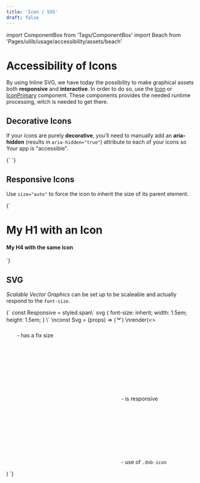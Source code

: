 ```yaml
---
title: 'Icon / SVG'
draft: false
---
```


import ComponentBox from 'Tags/ComponentBox'
import Beach from 'Pages/uilib/usage/accessibility/assets/beach'

# Accessibility of Icons

By using Inline SVG, we have today the possibility to make graphical assets both **responsive** and **interactive**. In order to do so, use the [Icon](/uilib/components/icon) or [IconPrimary](/uilib/components/icon-primary) component. These components provides the needed runtime processing, witch is needed to get there.

## Decorative Icons

If your icons are purely **decorative**, you’ll need to manually add an **aria-hidden** (results in `aria-hidden="true"`) attribute to each of your icons so Your app is "accessible".

<ComponentBox scope={{Beach}}>
{`
<Icon icon={Beach} size="60" title="Beach" aria-hidden />
`}
</ComponentBox>

## Responsive Icons

Use `size="auto"` to force the icon to inherit the size of its parent element.

<ComponentBox scope={{Beach}}>
{`
<h1>My H1 with an Icon <Icon icon={Beach} title="Beach" size="auto" /></h1>
<h4>My H4 with the same Icon <Icon icon={Beach} title="Beach" size="auto" /></h4>
`}
</ComponentBox>

## SVG

_Scalable Vector Graphics_ can be set up to be scaleable and actually respond to the `font-size`.

<ComponentBox scope={{Beach}} noInline>
{`
const Responsive = styled.span\`
  svg {
    font-size: inherit;
    width: 1.5em;
    height: 1.5em;
  }
\`
\nconst Svg = (props) => (<svg
  width="16"
  height="16"
  viewBox="0 0 16 16"
  fill="none"
  xmlns="http://www.w3.org/2000/svg"
  {...props}
>
  <path
    fillRule="evenodd"
    clipRule="evenodd"
    d="M4.03 5.22a.75.75 0 0 0-1.06 1.06l4.5 4.5a.75.75 0 0 0 1.06 0l4.5-4.5a.75.75 0 0 0-1.06-1.06L8 9.19 4.03 5.22z"
    fill="#000"
  />
</svg>)
\nrender(<>
  <p>
    <Svg width="24" height="24" /> - has a fix size
  </p>
  <p>
    <Responsive><Svg /></Responsive> - is responsive
  </p>
  <p>
    <span className="dnb-icon dnb-icon--medium">
      <Svg />
    </span> - use of <code>.dnb-icon</code>
  </p>
</>)
`}
</ComponentBox>
